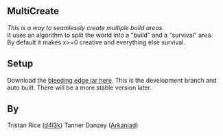 MultiCreate
---
_This is a way to seamlessly create multiple build areas._  
It uses an algorithm to split the world into a "build" and a "survival" area.  
By default it makes x>=0 creative and everything else survival.

Setup
---
Download the [bleeding edge jar here](https://github.com/outerearthinteractive/MultiCreate/raw/master/MultiCreate.jar). This is the development branch and auto built. There will be a more stable version later.

By
---
Tristan Rice ([d4l3k](https://github.com/d4l3k))
Tanner Danzey ([Arkaniad](https://github.com/Arkaniad))
